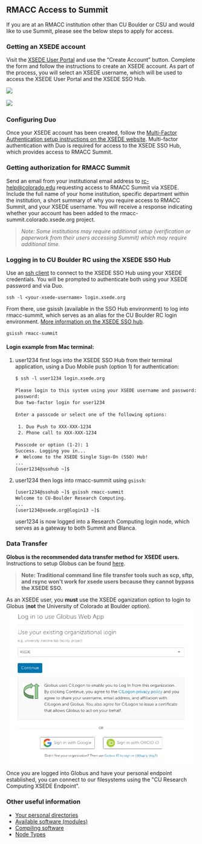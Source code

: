 ## RMACC Access to Summit

If you are at an RMACC institution other than CU Boulder or CSU and would like to use Summit, please see the below steps to apply for access.  


### Getting an XSEDE account

Visit the [XSEDE User Portal](https://portal.xsede.org) and use the “Create Account” button. Complete the form and follow the instructions to create an XSEDE account. As part of the process, you will select an XSEDE username, which will be used to access the XSEDE User Portal and the XSEDE SSO Hub.

![](https://raw.githubusercontent.com/ResearchComputing/Documentation/master/XSEDE/xsede1.png)  

![](https://raw.githubusercontent.com/ResearchComputing/Documentation/master/XSEDE/xsede2.png)  

### Configuring Duo

Once your XSEDE account has been created, follow the [Multi-Factor Authentication setup instructions on the XSEDE website](https://portal.xsede.org/mfa). Multi-factor authentication with Duo is required for access to the XSEDE SSO Hub, which provides access to RMACC Summit.


### Getting authorization for RMACC Summit

Send an email from your institutional email address to <rc-help@colorado.edu> requesting access to RMACC Summit via XSEDE. Include the full name of your home institution, specific department within the institution, a short summary of why you require access to RMACC Summit, and your XSEDE username. You will receive a response indicating whether your account has been added to the rmacc-summit.colorado.xsede.org project.

> _Note: Some institutions may require additional setup (verification or paperwork from their users accessing Summit) which may require additional time._

### Logging in to CU Boulder RC using the XSEDE SSO Hub

Use an [ssh client](../access/logging-in.html#logging-in-from-a-windows-machine) to connect to the XSEDE SSO Hub using your XSEDE credentials. You will be prompted to authenticate both using your XSEDE password and via Duo.

```
ssh -l <your-xsede-username> login.xsede.org
```

From there, use gsissh (available in the SSO Hub environment) to log into rmacc-summit, which serves as an alias for the CU Boulder RC login environment. [More information on the XSEDE SSO hub](https://portal.xsede.org/web/xup/single-sign-on-hub).

<!--![Summit Login node](https://github.com/ResearchComputing/Wiki_Documentation/blob/master/XSEDE/Screen%20Shot%202018-01-18%20at%209.54.13%20AM.png)-->

```
gsissh rmacc-summit
```
#### Login example from Mac terminal:

1. user1234 first logs into the XSEDE SSO Hub from their terminal application, using a Duo Mobile push (option 1) for authentication:
	```
	$ ssh -l user1234 login.xsede.org

	Please login to this system using your XSEDE username and password:
	password:
	Duo two-factor login for user1234 

	Enter a passcode or select one of the following options:

	 1. Duo Push to XXX-XXX-1234
	 2. Phone call to XXX-XXX-1234

	Passcode or option (1-2): 1
	Success. Logging you in...
	#  Welcome to the XSEDE Single Sign-On (SSO) Hub!
	...
	[user1234@ssohub ~]$
	```
2. user1234 then logs into rmacc-summit using `gsissh`:
	```
	[user1234@ssohub ~]$ gsissh rmacc-summit
	Welcome to CU-Boulder Research Computing.
	...
	[user1234@xsede.org@login13 ~]$
	```
	user1234 is now logged into a Research Computing login node, which serves as a gateway to both Summit and Blanca.

### Data Transfer

**Globus is the recommended data transfer method for XSEDE users.** Instructions to setup Globus can be found [here](../compute/data-transfer.html#globus). 

> **Note: Traditional command line file transfer tools such as scp, sftp, and rsync won't work for xsede users because they cannot bypass the XSEDE SSO.** 

As an XSEDE user, you **must** use the XSEDE oganization option to login to Globus (**not** the University of Colorado at Boulder option).
![](rmacc/xsede_globus_login.png)

Once you are logged into Globus and have your personal endpoint established, you can connect to our filesystems using the "CU Research Computing XSEDE Endpoint". 

### Other useful information

* [Your personal directories](../compute/filesystems.html)
* [Available software (modules)](../compute/modules.html)
* [Compiling software](../compute/compiling.html)
* [Node Types](../compute/node-types.html)

